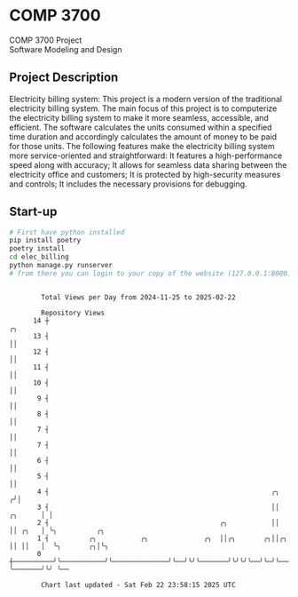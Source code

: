 # COMP 3700
COMP 3700 Project  
Software Modeling and Design
## Project Description
Electricity billing system: This project is a modern version of the traditional electricity billing system. The main focus of this project is to computerize the electricity billing system to make it more seamless, accessible, and efficient. The software calculates the units consumed within a specified time duration and accordingly calculates the amount of money to be paid for those units. The following features make the electricity billing system more service-oriented and straightforward: It features a high-performance speed along with accuracy; It allows for seamless data sharing between the electricity office and customers; It is protected by high-security measures and controls; It includes the necessary provisions for debugging.

## Start-up
```bash
# First have python installed
pip install poetry
poetry install
cd elec_billing
python manage.py runserver
# from there you can login to your copy of the website (127.0.0.1:8000), default creds are admin/admin
```

```

        Total Views per Day from 2024-11-25 to 2025-02-22

        Repository Views
      14 ┼                                                                       ╭╮
      13 ┤                                                                       ││
      12 ┤                                                                       ││
      11 ┤                                                                       ││
      10 ┤                                                                       ││
       9 ┤                                                                       ││
       8 ┤                                                                       ││
       7 ┤                                                                       ││
       7 ┤                                                                       ││
       6 ┤                                                                       ││
       5 ┤                                                                       ││
       4 ┤                                                        ╭╮            ╭╯│
       3 ┤                                                        ││    ╭╮      │ │
       2 ┤                                           ╭╮           ││    ││ ╭╮   │ ╰╮          ╭╮
       1 ┤          ╭╮           ╭╮              ╭╮  ││╭╮       ╭╮││╭╮  ││ ││   │  ╰╮       ╭╮│╰╮
       0 ┼──────────╯╰───────────╯╰──────────────╯╰──╯╰╯╰───────╯╰╯╰╯╰──╯╰─╯╰───╯   ╰───────╯╰╯ ╰──

        Chart last updated - Sat Feb 22 23:58:15 2025 UTC
        
```
